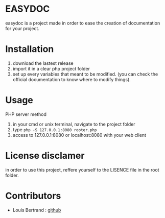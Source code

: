 # EASYDOC
easydoc is a project made in order to ease the creation of documentation
for your project.

# Installation
1. download the lastest release
2. import it in a clear php project folder
3. set up every variables that meant to be modified. (you can check the official documentation to know where to modify things).

# Usage

PHP server method

1. in your cmd or unix terminal, navigate to the project folder
2. type ```php -S 127.0.0.1:8080 rooter.php```
3. access to 127.0.0.1:8080 or localhost:8080 with your web client

# License disclamer
in order to use this project, reffere yourself to the LISENCE file in the
root folder.

# Contributors
- Louis Bertrand : [github][1]

[1]: https://github.com/PYLOTT

